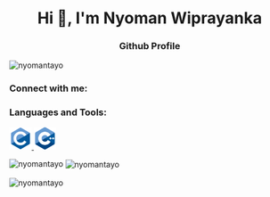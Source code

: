 <h1 align="center">Hi 👋, I'm Nyoman Wiprayanka</h1>
<h3 align="center">Github Profile</h3>

<p align="left"> <img src="https://komarev.com/ghpvc/?username=nyomantayo&label=Profile%20views&color=0e75b6&style=flat" alt="nyomantayo" /> </p>

<h3 align="left">Connect with me:</h3>
<p align="left">
</p>

<h3 align="left">Languages and Tools:</h3>
<p align="left"> <a href="https://www.cprogramming.com/" target="_blank" rel="noreferrer"> <img src="https://raw.githubusercontent.com/devicons/devicon/master/icons/c/c-original.svg" alt="c" width="40" height="40"/> </a> <a href="https://www.w3schools.com/cpp/" target="_blank" rel="noreferrer"> <img src="https://raw.githubusercontent.com/devicons/devicon/master/icons/cplusplus/cplusplus-original.svg" alt="cplusplus" width="40" height="40"/> </a> </p>

<p><img align="left" src="https://github-readme-stats.vercel.app/api/top-langs?username=nyomantayo&show_icons=true&locale=en&layout=compact" alt="nyomantayo" /></p>

<p>&nbsp;<img align="center" src="https://github-readme-stats.vercel.app/api?username=nyomantayo&show_icons=true&locale=en" alt="nyomantayo" /></p>

<p><img align="center" src="https://github-readme-streak-stats.herokuapp.com/?user=nyomantayo&" alt="nyomantayo" /></p>

<!--
**Nyomantayo/Nyomantayo** is a ✨ _special_ ✨ repository because its `README.md` (this file) appears on your GitHub profile.

Here are some ideas to get you started:

- 🔭 I’m currently working on ...
- 🌱 I’m currently learning ...
- 👯 I’m looking to collaborate on ...
- 🤔 I’m looking for help with ...
- 💬 Ask me about ...
- 📫 How to reach me: ...
- 😄 Pronouns: ...
- ⚡ Fun fact: ...
-->
